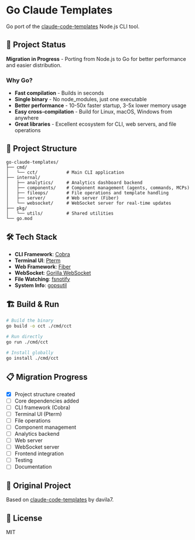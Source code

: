 # Go Claude Templates

Go port of the [claude-code-templates](https://github.com/davila7/claude-code-templates) Node.js CLI tool.

## 🚀 Project Status

**Migration in Progress** - Porting from Node.js to Go for better performance and easier distribution.

### Why Go?

- **Fast compilation** - Builds in seconds
- **Single binary** - No node_modules, just one executable
- **Better performance** - 10-50x faster startup, 3-5x lower memory usage
- **Easy cross-compilation** - Build for Linux, macOS, Windows from anywhere
- **Great libraries** - Excellent ecosystem for CLI, web servers, and file operations

## 📁 Project Structure

```
go-claude-templates/
├── cmd/
│   └── cct/           # Main CLI application
├── internal/
│   ├── analytics/     # Analytics dashboard backend
│   ├── components/    # Component management (agents, commands, MCPs)
│   ├── fileops/       # File operations and template handling
│   ├── server/        # Web server (Fiber)
│   └── websocket/     # WebSocket server for real-time updates
├── pkg/
│   └── utils/         # Shared utilities
└── go.mod
```

## 🛠️ Tech Stack

- **CLI Framework**: [Cobra](https://github.com/spf13/cobra)
- **Terminal UI**: [Pterm](https://github.com/pterm/pterm)
- **Web Framework**: [Fiber](https://github.com/gofiber/fiber)
- **WebSocket**: [Gorilla WebSocket](https://github.com/gorilla/websocket)
- **File Watching**: [fsnotify](https://github.com/fsnotify/fsnotify)
- **System Info**: [gopsutil](https://github.com/shirou/gopsutil)

## 🏗️ Build & Run

```bash
# Build the binary
go build -o cct ./cmd/cct

# Run directly
go run ./cmd/cct

# Install globally
go install ./cmd/cct
```

## 📋 Migration Progress

- [x] Project structure created
- [ ] Core dependencies added
- [ ] CLI framework (Cobra)
- [ ] Terminal UI (Pterm)
- [ ] File operations
- [ ] Component management
- [ ] Analytics backend
- [ ] Web server
- [ ] WebSocket server
- [ ] Frontend integration
- [ ] Testing
- [ ] Documentation

## 📖 Original Project

Based on [claude-code-templates](https://github.com/davila7/claude-code-templates) by davila7.

## 📄 License

MIT
